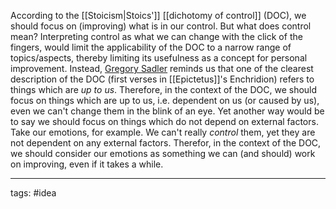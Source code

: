 According to the [[Stoicism|Stoics']] [[dichotomy of control]] (DOC), we should focus on (improving) what is in our control. But what does control mean?
Interpreting control as what we can change with the click of the fingers, would limit the applicability of the DOC to a narrow range of topics/aspects, thereby limiting its usefulness as a concept for personal improvement.
Instead, [Gregory Sadler](https://modernstoicism.com/what-many-people-misunderstand-about-the-stoic-dichotomy-of-control-by-michael-tremblay/) reminds us that one of the clearest description of the DOC (first verses in [[Epictetus]]'s Enchridion) refers to things which are _up to us_. Therefore, in the context of the DOC, we should focus on things which are up to us, i.e. dependent on us (or caused by us), even we can't change them in the blink of an eye. Yet another way would be to say we should focus on things which do not depend on external factors.
Take our emotions, for example. We can't really _control_ them, yet they are not dependent on any external factors. Therefor, in the context of the DOC, we should consider our emotions as something we can (and should) work on improving, even if it takes a while.

_____________
tags: #idea 